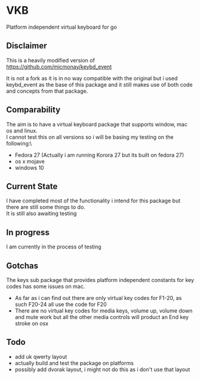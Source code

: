 # VKB
Platform independent virtual keyboard for go

## Disclaimer 
This is a heavily modified version of https://github.com/micmonay/keybd_event

It is not a fork as it is in no way compatible with the original but i used keybd_event as the base of this
package and it still makes use of both code and concepts from that package. 

## Comparability
The aim is to have a virtual keyboard package that supports window, mac os and linux.\
I cannot test this on all versions so i will be basing my testing on the following:\
- Fedora 27 (Actually i am running Korora 27 but its built on fedora 27)
- os x mojave
- windows 10

## Current State
I have completed most of the functionality i intend for this package but there are still some things to do.\
It is still also awaiting testing

## In progress
I am currently in the process of testing

## Gotchas
The keys sub package that provides platform independent constants for key codes has some issues on mac.
- As far as i can find out there are only virtual key codes for F1-20, as such F20-24 all use the code for F20
- There are no virtual key codes for media keys, volume up, volume down and mute work but all the other media controls 
will product an End key stroke on osx

## Todo
- add uk qwerty layout
- actually build and test the package on platforms
- possibly add dvorak layout, i might not do this as i don't use that layout